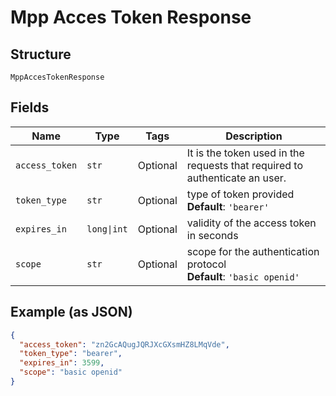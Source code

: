 
# Mpp Acces Token Response

## Structure

`MppAccesTokenResponse`

## Fields

| Name | Type | Tags | Description |
|  --- | --- | --- | --- |
| `access_token` | `str` | Optional | It is the token used in the requests that required to authenticate an user. |
| `token_type` | `str` | Optional | type of token provided<br>**Default**: `'bearer'` |
| `expires_in` | `long\|int` | Optional | validity of the access token in seconds |
| `scope` | `str` | Optional | scope for the authentication protocol<br>**Default**: `'basic openid'` |

## Example (as JSON)

```json
{
  "access_token": "zn2GcAQugJQRJXcGXsmHZ8LMqVde",
  "token_type": "bearer",
  "expires_in": 3599,
  "scope": "basic openid"
}
```

